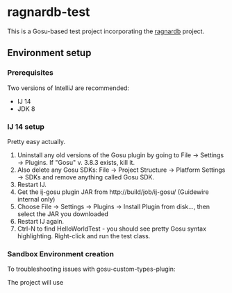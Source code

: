 # ragnardb-test

This is a Gosu-based test project incorporating the [ragnardb](https://github.com/gosu-lang/ragnardb) project.
 
## Environment setup

### Prerequisites

Two versions of IntelliJ are recommended:

* IJ 14
* JDK 8

### IJ 14 setup
Pretty easy actually.  

1. Uninstall any old versions of the Gosu plugin by going to File -> Settings -> Plugins.  If "Gosu" v. 3.8.3 exists, kill it.
2. Also delete any Gosu SDKs: File -> Project Structure -> Platform Settings -> SDKs and remove anything called Gosu SDK.
3. Restart IJ.
4. Get the ij-gosu plugin JAR from http://build/job/ij-gosu/ (Guidewire internal only)
5. Choose File -> Settings -> Plugins -> Install Plugin from disk..., then select the JAR you downloaded
6. Restart IJ again.
7. Ctrl-N to find HelloWorldTest - you should see pretty Gosu syntax highlighting.  Right-click and run the test class.

### Sandbox Environment creation
To troubleshooting issues with gosu-custom-types-plugin:

The project will use
